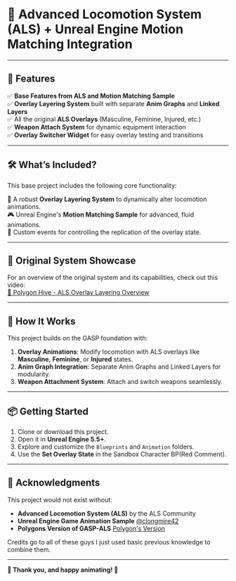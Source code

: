 # 🚀 Advanced Locomotion System (ALS) + Unreal Engine Motion Matching Integration  

---

## 🌟 **Features**  

✅ **Base Features from ALS and Motion Matching Sample**  
✅ **Overlay Layering System** built with separate **Anim Graphs** and **Linked Layers**  
✅ All the original **ALS Overlays** (Masculine, Feminine, Injured, etc.)  
✅ **Weapon Attach System** for dynamic equipment interaction  
✅ **Overlay Switcher Widget** for easy overlay testing and transitions  

---

## 🛠️ **What’s Included?**  

This base project includes the following core functionality:  

🎨 A robust **Overlay Layering System** to dynamically alter locomotion animations.  
🎮 Unreal Engine's **Motion Matching Sample** for advanced, fluid animations.  
🧰 Custom events for controlling the replication of the overlay state.

---

## 🎥 **Original System Showcase**  

For an overview of the original system and its capabilities, check out this video:  
[🔗 Polygon Hive - ALS Overlay Layering Overview](https://www.youtube.com/watch?v=RDWNfIqvWBk&list=PLs9e0eJQMI2aaulgKJzC8feN1UEwDkEnq)  

---

## 🧩 **How It Works**  

This project builds on the GASP foundation with:  

1. **Overlay Animations**: Modify locomotion with ALS overlays like **Masculine**, **Feminine**, or **Injured** states.  
2. **Anim Graph Integration**: Separate Anim Graphs and Linked Layers for modularity.  
3. **Weapon Attachment System**: Attach and switch weapons seamlessly.  

---

## 📦 **Getting Started**  

1. Clone or download this project.  
2. Open it in **Unreal Engine 5.5+**.  
3. Explore and customize the `Blueprints` and `Animation` folders.  
4. Use the **Set Overlay State** in the Sandbox Character BP(Red Comment).  

---

## 🤝 **Acknowledgments**  

This project would not exist without:  

- **Advanced Locomotion System (ALS)** by the ALS Community  
- **Unreal Engine Game Animation Sample**  [@clongmire42](https://x.com/clongmire42)
- **Polygons Version of GASP-ALS** [Polygon's Version](https://github.com/PolygonHive/GASP-ALS)  

Credits go to all of these guys I just used basic previous knowledge to combine them.

---

**🎉 Thank you, and happy animating! 🎉**
